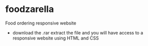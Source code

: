 # foodzarella
Food ordering responsive website 
- download the .rar extract the file and you will have access to a responsive website using HTML and CSS
